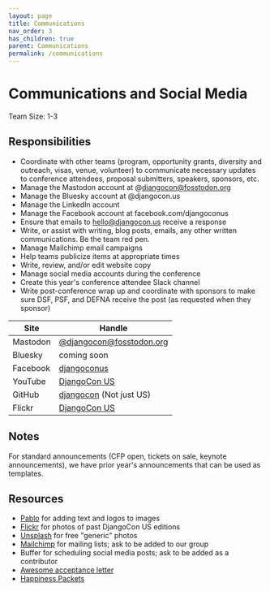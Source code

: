 ```yaml
---
layout: page
title: Communications
nav_order: 3
has_children: true
parent: Communications
permalink: /communications
---
```


# Communications and Social Media

Team Size: 1-3

## Responsibilities

- Coordinate with other teams (program, opportunity grants, diversity and outreach, visas, venue, volunteer) to communicate necessary updates to conference attendees, proposal submitters, speakers, sponsors, etc.
- Manage the Mastodon account at @djangocon@fosstodon.org
- Manage the Bluesky account at @djangocon.us
- Manage the LinkedIn account
- Manage the Facebook account at facebook.com/djangoconus
- Ensure that emails to hello@djangocon.us receive a response
- Write, or assist with writing, blog posts, emails, any other written communications. Be the team red pen.
- Manage Mailchimp email campaigns
- Help teams publicize items at appropriate times
- Write, review, and/or edit website copy
- Manage social media accounts during the conference
- Create this year's conference attendee Slack channel
- Write post-conference wrap up and coordinate with sponsors to make sure DSF, PSF, and DEFNA receive the post (as requested when they sponsor)

| Site | Handle |
| --- | --- |
| Mastodon | [@djangocon@fosstodon.org](https://fosstodon.org/@djangocon) |
| Bluesky | coming soon |
| Facebook | [djangoconus](https://www.facebook.com/djangoconus) |
| YouTube | [DjangoCon US](https://www.youtube.com/channel/UC0yY6a79pPY9J0ShIHRf6yw) |
| GitHub | [djangocon](https://github.com/djangocon/) (Not just US) |
| Flickr | [DjangoCon US](https://www.flickr.com/people/144080672@N05/) |

## Notes

For standard announcements (CFP open, tickets on sale, keynote announcements), we have prior year's announcements that can be used as templates.

## Resources

- [Pablo](https://pablo.buffer.com/) for adding text and logos to images
- [Flickr](https://www.flickr.com/photos/144080672@N05) for photos of past DjangoCon US editions
- [Unsplash](https://unsplash.com/) for free "generic" photos
- [Mailchimp](https://mailchimp.com/) for mailing lists; ask to be added to our group
- Buffer for scheduling social media posts; ask to be added as a contributor
- [Awesome acceptance letter](http://bridgetkromhout.com/blog/2016/04/06/tl-dr-your-talk-is-accepted/)
- [Happiness Packets](https://github.com/erikr/happinesspackets/)
